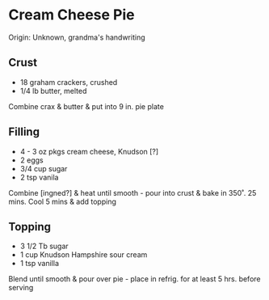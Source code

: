# Cream Cheese Pie

Origin: Unknown, grandma's handwriting

## Crust

- 18 graham crackers, crushed
- 1/4 lb butter, melted

Combine crax & butter & put into 9 in. pie plate

## Filling

- 4 - 3 oz pkgs cream cheese, Knudson [?]
- 2 eggs
- 3/4 cup sugar
- 2 tsp vanila

Combine [ingned?] & heat until smooth - pour into crust & bake in 350˚. 25 mins. Cool 5 mins & add topping

## Topping

- 3 1/2 Tb sugar
- 1 cup Knudson Hampshire sour cream
- 1 tsp vanilla

Blend until smooth & pour over pie - place in refrig. for at least 5 hrs. before serving